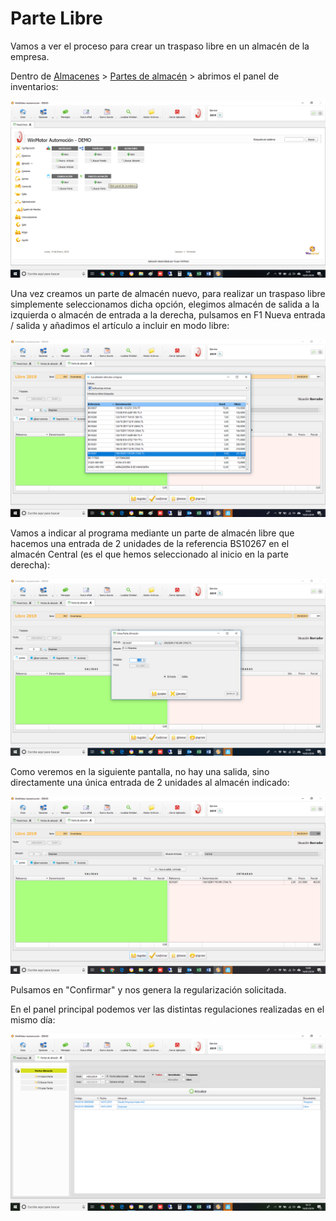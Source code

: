 # Parte Libre

Vamos a ver el proceso para crear un traspaso libre en un almacén de la empresa.

Dentro de [Almacenes](../../manuales/almacenes/) > [Partes de almacén](./) > abrimos el panel de inventarios:

![](<../../.gitbook/assets/image (123).png>)

Una vez creamos un parte de almacén nuevo, para realizar un traspaso libre simplemente seleccionamos dicha opción, elegimos almacén de salida a la izquierda o almacén de entrada a la derecha, pulsamos en F1 Nueva entrada / salida y añadimos el artículo a incluir en modo libre:

![](<../../.gitbook/assets/image (128).png>)

Vamos a indicar al programa mediante un parte de almacén libre que hacemos una entrada de 2 unidades de la referencia BS10267 en el almacén Central (es el que hemos seleccionado al inicio en la parte derecha):

![](<../../.gitbook/assets/image (129).png>)

Como veremos en la siguiente pantalla, no hay una salida, sino directamente una única entrada de 2 unidades al almacén indicado:

![](<../../.gitbook/assets/image (130).png>)

Pulsamos en "Confirmar" y nos genera la regularización solicitada.

En el panel principal podemos ver las distintas regulaciones realizadas en el mismo día:

![](<../../.gitbook/assets/image (131).png>)
